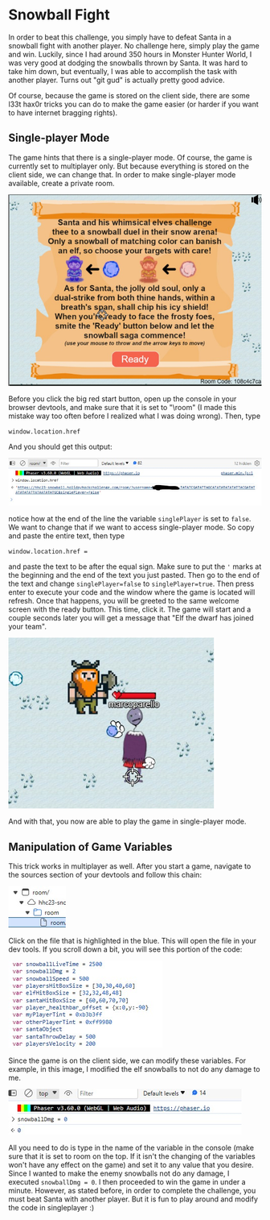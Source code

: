 # Snowball Fight
In order to beat this challenge, you simply have to defeat Santa in a snowball fight with another player. No challenge here, simply play the game and win. Luckily, since I had around 350 hours in Monster Hunter World, I was very good at dodging the snowballs thrown by Santa. It was hard to take him down, but eventually, I was able to accomplish the task with another player. Turns out "git gud" is actually pretty good advice. 

Of course, because the game is stored on the client side, there are some l33t hax0r tricks you can do to make the game easier (or harder if you want to have internet bragging rights).
## Single-player Mode
The game hints that there is a single-player mode. Of course, the game is currently set to multiplayer only. But because everything is stored on the client side, we can change that. In order to make single-player mode available, create a private room. 

![](../images/Snowball-fight-part-2.jpg)

Before you click the big red start button, open up the console in your browser devtools, and make sure that it is set to "\room" (I made this mistake way too often before I realized what I was doing wrong). Then, type 
```txt
window.location.href  
```
And you should get this output:

![](../images/Snowball-fight-part-1.jpg)

notice how at the end of the line the variable `singlePlayer` is set to `false`. We want to change that if we want to access single-player mode. So copy and paste the entire text, then type 
```txt
window.location.href =
```
and paste the text to be after the equal sign. Make sure to put the `'` marks at the beginning and the end of the text you just pasted. Then go to the end of the text and change `singlePlayer=false` to `singlePlayer=true`. Then press enter to execute your code and the window where the game is located will refresh. Once that happens, you will be greeted to the same welcome screen with the ready button. This time, click it. The game will start and a couple seconds later you will get a message that "Elf the dwarf has joined your team". 

![](../images/Snowball-fight-part-3.jpg)

And with that, you now are able to play the game in single-player mode.
## Manipulation of Game Variables
This trick works in multiplayer as well. After you start a game, navigate to the sources section of your devtools and follow this chain:

![](../images/Snowball-fight-nav.jpg)

Click on the file that is highlighted in the blue. This will open the file in your dev tools. If you scroll down a bit, you will see this portion of the code:

![](../images/Snowball-fight-part-4.jpg)

Since the game is on the client side, we can modify these variables. For example, in this image, I modified the elf snowballs to not do any damage to me.

![](../images/Snowball-fight-part-5.jpg)

All you need to do is type in the name of the variable in the console (make sure that it is set to room on the top. If it isn't the changing of the variables won't have any effect on the game) and set it to any value that you desire. Since I wanted to make the enemy snowballs not do any damage, I executed `snowballDmg = 0`. I then proceeded to win the game in under a minute. However, as stated before, in order to complete the challenge, you must beat Santa with another player. But it is fun to play around and modify the code in singleplayer :)




